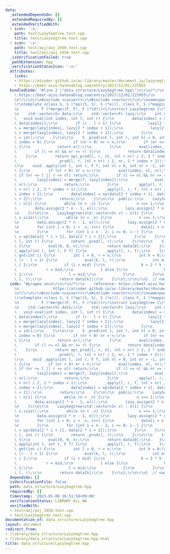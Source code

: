 ```yaml
---
data:
  _extendedDependsOn: []
  _extendedRequiredBy: []
  _extendedVerifiedWith:
  - icon: ':x:'
    path: test/LazySegtree.test.cpp
    title: test/LazySegtree.test.cpp
  - icon: ':x:'
    path: test/aoj/aoj_2450.test.cpp
    title: test/aoj/aoj_2450.test.cpp
  _isVerificationFailed: true
  _pathExtension: hpp
  _verificationStatusIcon: ':x:'
  attributes:
    links:
    - https://atcoder.github.io/ac-library/master/document_ja/lazysegtree.html
    - https://beet-aizu.hatenablog.com/entry/2017/12/01/225955
  bundledCode: "#line 2 \"data_structure/LazySegtree.hpp\"\n\r\n/*\r\n    reference:\
    \ https://beet-aizu.hatenablog.com/entry/2017/12/01/225955\r\n               https://atcoder.github.io/ac-library/master/document_ja/lazysegtree.html\r\
    \n*/\r\n\r\n#include <cassert>\r\n#include <vector>\r\n\r\nnamespace ebi {\r\n\
    \r\ntemplate <class S, S (*op)(S, S), S (*e)(), class F, S (*mapping)(F, S),\r\
    \n          F (*merge)(F, F), F (*id)()>\r\nstruct LazySegtree {\r\n  private:\r\
    \n    std::vector<S> data;\r\n    std::vector<F> lazy;\r\n    int n;\r\n\r\n \
    \   void eval(int index, int l, int r) {\r\n        data[index] = mapping(lazy[index],\
    \ data[index]);\r\n        if (r - l > 1) {\r\n            lazy[2 * index + 1]\
    \ = merge(lazy[index], lazy[2 * index + 1]);\r\n            lazy[2 * index + 2]\
    \ = merge(lazy[index], lazy[2 * index + 2]);\r\n        }\r\n        lazy[index]\
    \ = id();\r\n    }\r\n\r\n    S _prod(int l, int r, int nl = 0, int nr = -1, int\
    \ index = 0) {\r\n        if (nr < 0) nr = n;\r\n        if (nr <= l || r <= nl)\
    \ {\r\n            return e();\r\n        }\r\n        eval(index, nl, nr);\r\n\
    \        if (l <= nl && nr <= r) {\r\n            return data[index];\r\n    \
    \    }\r\n        return op(_prod(l, r, nl, (nl + nr) / 2, 2 * index + 1),\r\n\
    \                  _prod(l, r, (nl + nr) / 2, nr, 2 * index + 2));\r\n    }\r\n\
    \r\n    void _apply(int l, int r, F f, int nl = 0, int nr = -1, int index = 0)\
    \ {\r\n        if (nr < 0) nr = n;\r\n        eval(index, nl, nr);\r\n       \
    \ if (nr <= l || r <= nl) return;\r\n        if (l <= nl && nr <= r) {\r\n   \
    \         lazy[index] = merge(f, lazy[index]);\r\n            eval(index, nl,\
    \ nr);\r\n            return;\r\n        }\r\n        _apply(l, r, f, nl, (nl\
    \ + nr) / 2, 2 * index + 1);\r\n        _apply(l, r, f, (nl + nr) / 2, nr, 2 *\
    \ index + 2);\r\n        data[index] = op(data[2 * index + 1], data[2 * index\
    \ + 2]);\r\n        return;\r\n    }\r\n\r\n  public:\r\n    LazySegtree(int _n)\
    \ : n(1) {\r\n        while (n < _n) {\r\n            n <<= 1;\r\n        }\r\n\
    \        data.assign(2 * n - 1, e());\r\n        lazy.assign(2 * n - 1, id());\r\
    \n    }\r\n\r\n    LazySegtree(std::vector<S> v) : n(1) {\r\n        int _n =\
    \ v.size();\r\n        while (n < _n) {\r\n            n <<= 1;\r\n        }\r\
    \n        data.assign(2 * n - 1, e());\r\n        lazy.assign(2 * n - 1, id());\r\
    \n        for (int i = 0; i < _n; i++) {\r\n            data[i + n - 1] = v[i];\r\
    \n        }\r\n        for (int i = n - 2; i >= 0; i--) {\r\n            data[i]\
    \ = op(data[2 * i + 1], data[2 * i + 2]);\r\n        }\r\n    }\r\n\r\n    S prod(int\
    \ l, int r) {\r\n        return _prod(l, r);\r\n    }\r\n\r\n    S all_prod()\
    \ {\r\n        eval(0, 0, n);\r\n        return data[0];\r\n    }\r\n\r\n    void\
    \ apply(int l, int r, F f) {\r\n        _apply(l, r, f);\r\n    }\r\n\r\n    S\
    \ get(int i) {\r\n        int l = 0, r = n;\r\n        int k = 0;\r\n        while\
    \ (r - l > 1) {\r\n            eval(k, l, r);\r\n            int mid = (l + r)\
    \ / 2;\r\n            if (i < mid) {\r\n                k = 2 * k + 1;\r\n   \
    \             r = mid;\r\n            } else {\r\n                k = 2 * k +\
    \ 2;\r\n                l = mid;\r\n            }\r\n        }\r\n        eval(k,\
    \ l, r);\r\n        return data[k];\r\n    }\r\n};\r\n\r\n}  // namespace ebi\n"
  code: "#pragma once\r\n\r\n/*\r\n    reference: https://beet-aizu.hatenablog.com/entry/2017/12/01/225955\r\
    \n               https://atcoder.github.io/ac-library/master/document_ja/lazysegtree.html\r\
    \n*/\r\n\r\n#include <cassert>\r\n#include <vector>\r\n\r\nnamespace ebi {\r\n\
    \r\ntemplate <class S, S (*op)(S, S), S (*e)(), class F, S (*mapping)(F, S),\r\
    \n          F (*merge)(F, F), F (*id)()>\r\nstruct LazySegtree {\r\n  private:\r\
    \n    std::vector<S> data;\r\n    std::vector<F> lazy;\r\n    int n;\r\n\r\n \
    \   void eval(int index, int l, int r) {\r\n        data[index] = mapping(lazy[index],\
    \ data[index]);\r\n        if (r - l > 1) {\r\n            lazy[2 * index + 1]\
    \ = merge(lazy[index], lazy[2 * index + 1]);\r\n            lazy[2 * index + 2]\
    \ = merge(lazy[index], lazy[2 * index + 2]);\r\n        }\r\n        lazy[index]\
    \ = id();\r\n    }\r\n\r\n    S _prod(int l, int r, int nl = 0, int nr = -1, int\
    \ index = 0) {\r\n        if (nr < 0) nr = n;\r\n        if (nr <= l || r <= nl)\
    \ {\r\n            return e();\r\n        }\r\n        eval(index, nl, nr);\r\n\
    \        if (l <= nl && nr <= r) {\r\n            return data[index];\r\n    \
    \    }\r\n        return op(_prod(l, r, nl, (nl + nr) / 2, 2 * index + 1),\r\n\
    \                  _prod(l, r, (nl + nr) / 2, nr, 2 * index + 2));\r\n    }\r\n\
    \r\n    void _apply(int l, int r, F f, int nl = 0, int nr = -1, int index = 0)\
    \ {\r\n        if (nr < 0) nr = n;\r\n        eval(index, nl, nr);\r\n       \
    \ if (nr <= l || r <= nl) return;\r\n        if (l <= nl && nr <= r) {\r\n   \
    \         lazy[index] = merge(f, lazy[index]);\r\n            eval(index, nl,\
    \ nr);\r\n            return;\r\n        }\r\n        _apply(l, r, f, nl, (nl\
    \ + nr) / 2, 2 * index + 1);\r\n        _apply(l, r, f, (nl + nr) / 2, nr, 2 *\
    \ index + 2);\r\n        data[index] = op(data[2 * index + 1], data[2 * index\
    \ + 2]);\r\n        return;\r\n    }\r\n\r\n  public:\r\n    LazySegtree(int _n)\
    \ : n(1) {\r\n        while (n < _n) {\r\n            n <<= 1;\r\n        }\r\n\
    \        data.assign(2 * n - 1, e());\r\n        lazy.assign(2 * n - 1, id());\r\
    \n    }\r\n\r\n    LazySegtree(std::vector<S> v) : n(1) {\r\n        int _n =\
    \ v.size();\r\n        while (n < _n) {\r\n            n <<= 1;\r\n        }\r\
    \n        data.assign(2 * n - 1, e());\r\n        lazy.assign(2 * n - 1, id());\r\
    \n        for (int i = 0; i < _n; i++) {\r\n            data[i + n - 1] = v[i];\r\
    \n        }\r\n        for (int i = n - 2; i >= 0; i--) {\r\n            data[i]\
    \ = op(data[2 * i + 1], data[2 * i + 2]);\r\n        }\r\n    }\r\n\r\n    S prod(int\
    \ l, int r) {\r\n        return _prod(l, r);\r\n    }\r\n\r\n    S all_prod()\
    \ {\r\n        eval(0, 0, n);\r\n        return data[0];\r\n    }\r\n\r\n    void\
    \ apply(int l, int r, F f) {\r\n        _apply(l, r, f);\r\n    }\r\n\r\n    S\
    \ get(int i) {\r\n        int l = 0, r = n;\r\n        int k = 0;\r\n        while\
    \ (r - l > 1) {\r\n            eval(k, l, r);\r\n            int mid = (l + r)\
    \ / 2;\r\n            if (i < mid) {\r\n                k = 2 * k + 1;\r\n   \
    \             r = mid;\r\n            } else {\r\n                k = 2 * k +\
    \ 2;\r\n                l = mid;\r\n            }\r\n        }\r\n        eval(k,\
    \ l, r);\r\n        return data[k];\r\n    }\r\n};\r\n\r\n}  // namespace ebi"
  dependsOn: []
  isVerificationFile: false
  path: data_structure/LazySegtree.hpp
  requiredBy: []
  timestamp: '2023-05-08 16:51:58+09:00'
  verificationStatus: LIBRARY_ALL_WA
  verifiedWith:
  - test/aoj/aoj_2450.test.cpp
  - test/LazySegtree.test.cpp
documentation_of: data_structure/LazySegtree.hpp
layout: document
redirect_from:
- /library/data_structure/LazySegtree.hpp
- /library/data_structure/LazySegtree.hpp.html
title: data_structure/LazySegtree.hpp
---
```

